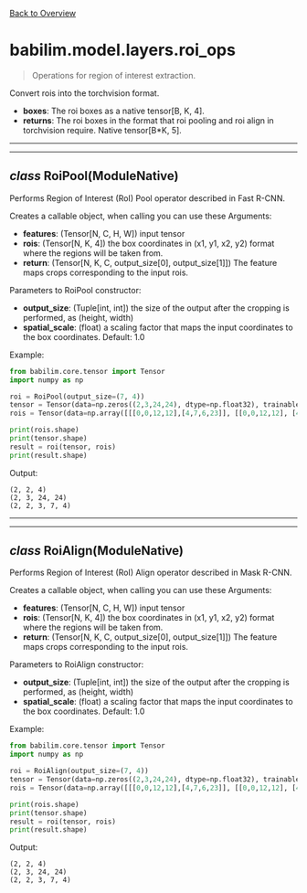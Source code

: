[Back to Overview](../../../README.md)

# babilim.model.layers.roi_ops

> Operations for region of interest extraction.



Convert rois into the torchvision format.

* **boxes**: The roi boxes as a native tensor[B, K, 4].
* **returns**: The roi boxes in the format that roi pooling and roi align in torchvision require. Native tensor[B*K, 5].


---
---
## *class* **RoiPool**(ModuleNative)

Performs Region of Interest (RoI) Pool operator described in Fast R-CNN.

Creates a callable object, when calling you can use these Arguments:
* **features**: (Tensor[N, C, H, W]) input tensor
* **rois**: (Tensor[N, K, 4]) the box coordinates in (x1, y1, x2, y2) format where the regions will be taken from.
* **return**: (Tensor[N, K, C, output_size[0], output_size[1]]) The feature maps crops corresponding to the input rois.

Parameters to RoiPool constructor:
* **output_size**: (Tuple[int, int]) the size of the output after the cropping is performed, as (height, width)
* **spatial_scale**: (float) a scaling factor that maps the input coordinates to the box coordinates. Default: 1.0


Example:
```python
from babilim.core.tensor import Tensor
import numpy as np

roi = RoiPool(output_size=(7, 4))
tensor = Tensor(data=np.zeros((2,3,24,24), dtype=np.float32), trainable=False)
rois = Tensor(data=np.array([[[0,0,12,12],[4,7,6,23]], [[0,0,12,12], [4,7,6,23]]], dtype=np.float32), trainable=False)

print(rois.shape)
print(tensor.shape)
result = roi(tensor, rois)
print(result.shape)
```
Output:
```
(2, 2, 4)
(2, 3, 24, 24)
(2, 2, 3, 7, 4)

```

---
---
## *class* **RoiAlign**(ModuleNative)

Performs Region of Interest (RoI) Align operator described in Mask R-CNN.

Creates a callable object, when calling you can use these Arguments:
* **features**: (Tensor[N, C, H, W]) input tensor
* **rois**: (Tensor[N, K, 4]) the box coordinates in (x1, y1, x2, y2) format where the regions will be taken from.
* **return**: (Tensor[N, K, C, output_size[0], output_size[1]]) The feature maps crops corresponding to the input rois.

Parameters to RoiAlign constructor:
* **output_size**: (Tuple[int, int]) the size of the output after the cropping is performed, as (height, width)
* **spatial_scale**: (float) a scaling factor that maps the input coordinates to the box coordinates. Default: 1.0


Example:
```python
from babilim.core.tensor import Tensor
import numpy as np

roi = RoiAlign(output_size=(7, 4))
tensor = Tensor(data=np.zeros((2,3,24,24), dtype=np.float32), trainable=False)
rois = Tensor(data=np.array([[[0,0,12,12],[4,7,6,23]], [[0,0,12,12], [4,7,6,23]]], dtype=np.float32), trainable=False)

print(rois.shape)
print(tensor.shape)
result = roi(tensor, rois)
print(result.shape)
```
Output:
```
(2, 2, 4)
(2, 3, 24, 24)
(2, 2, 3, 7, 4)

```

